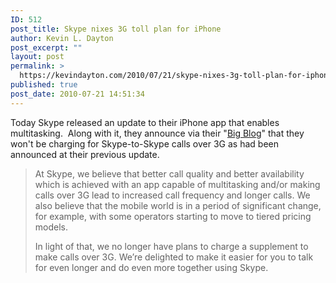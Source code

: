 ```yaml
---
ID: 512
post_title: Skype nixes 3G toll plan for iPhone
author: Kevin L. Dayton
post_excerpt: ""
layout: post
permalink: >
  https://kevindayton.com/2010/07/21/skype-nixes-3g-toll-plan-for-iphone/
published: true
post_date: 2010-07-21 14:51:34
---
```

Today Skype released an update to their iPhone app that enables multitasking.  Along with it, they announce via their "<a title="http://blogs.skype.com/en/2010/07/iphone_multitasking_3g.html" href="http://blogs.skype.com/en/2010/07/iphone_multitasking_3g.html" target="_blank">Big Blog</a>" that they won't be charging for Skype-to-Skype calls over 3G as had been announced at their previous update.
<blockquote>At Skype, we believe that better call quality and better availability which is achieved with an app capable of multitasking and/or making calls over 3G lead to increased call frequency and longer calls. We also believe that the mobile world is in a period of significant change, for example, with some operators starting to move to tiered pricing models.

In light of that, we no longer have plans to charge a supplement to make calls over 3G. We’re delighted to make it easier for you to talk for even longer and do even more together using Skype.</blockquote>
